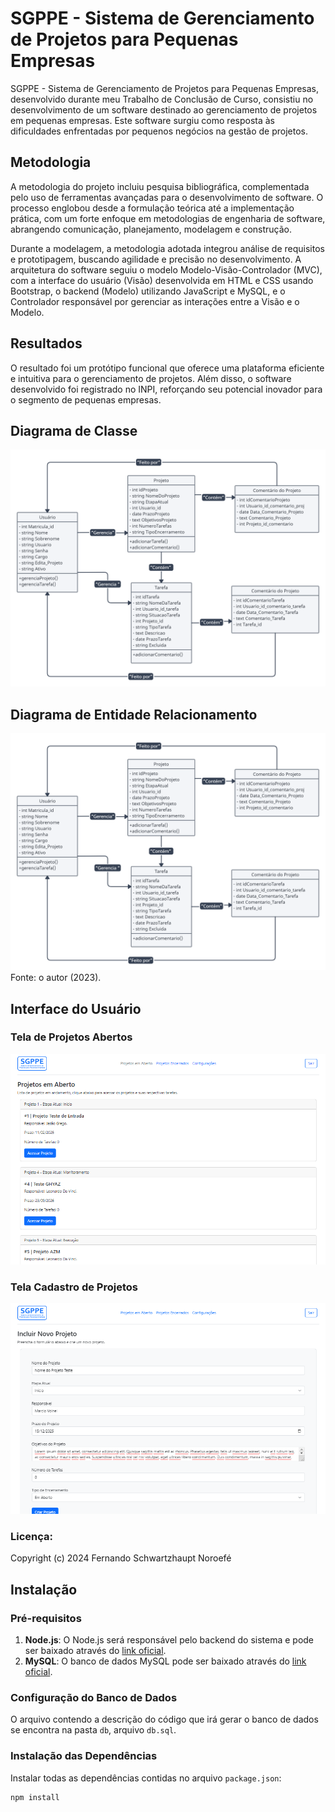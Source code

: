 # SGPPE - Sistema de Gerenciamento de Projetos para Pequenas Empresas

SGPPE - Sistema de Gerenciamento de Projetos para Pequenas Empresas, desenvolvido durante meu Trabalho de Conclusão de Curso, consistiu no desenvolvimento de um software destinado ao gerenciamento de projetos em pequenas empresas. Este software surgiu como resposta às dificuldades enfrentadas por pequenos negócios na gestão de projetos.

## Metodologia

A metodologia do projeto incluiu pesquisa bibliográfica, complementada pelo uso de ferramentas avançadas para o desenvolvimento de software. O processo englobou desde a formulação teórica até a implementação prática, com um forte enfoque em metodologias de engenharia de software, abrangendo comunicação, planejamento, modelagem e construção.

Durante a modelagem, a metodologia adotada integrou análise de requisitos e prototipagem, buscando agilidade e precisão no desenvolvimento. A arquitetura do software seguiu o modelo Modelo-Visão-Controlador (MVC), com a interface do usuário (Visão) desenvolvida em HTML e CSS usando Bootstrap, o backend (Modelo) utilizando JavaScript e MySQL, e o Controlador responsável por gerenciar as interações entre a Visão e o Modelo.

## Resultados

O resultado foi um protótipo funcional que oferece uma plataforma eficiente e intuitiva para o gerenciamento de projetos. Além disso, o software desenvolvido foi registrado no INPI, reforçando seu potencial inovador para o segmento de pequenas empresas.

## Diagrama de Classe

![Diagrama de Classe do Sistema Proposto](https://github.com/noroefe/portfolio/blob/main/sistema_sgppe/diagrama%20de%20classe.png)

## Diagrama de Entidade Relacionamento

![Diagrama de Entidade Relacionamento do Software Proposto](https://github.com/noroefe/portfolio/blob/main/sistema_sgppe/diagrama_er.png)
Fonte: o autor (2023).

## Interface do Usuário

### Tela de Projetos Abertos

![Tela de Projetos Abertos](https://github.com/noroefe/portfolio/blob/main/sistema_sgppe/tela_projetos_aberots.png)

### Tela Cadastro de Projetos

![Tela Cadastro de Projetos](https://github.com/noroefe/portfolio/blob/main/sistema_sgppe/tela_novo_projeto.png)


### Licença:
Copyright (c) 2024 Fernando Schwartzhaupt Noroefé

## Instalação

### Pré-requisitos

1. **Node.js**: O Node.js será responsável pelo backend do sistema e pode ser baixado através do [link oficial](https://nodejs.org/en).
2. **MySQL**: O banco de dados MySQL pode ser baixado através do [link oficial](https://www.mysql.com/).

### Configuração do Banco de Dados

O arquivo contendo a descrição do código que irá gerar o banco de dados se encontra na pasta `db`, arquivo `db.sql`.

### Instalação das Dependências

Instalar todas as dependências contidas no arquivo `package.json`:

```bash
npm install

